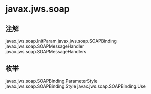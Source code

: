 # javax.jws.soap

## 注解

javax.jws.soap.InitParam
javax.jws.soap.SOAPBinding
javax.jws.soap.SOAPMessageHandler
javax.jws.soap.SOAPMessageHandlers

## 枚举

javax.jws.soap.SOAPBinding.ParameterStyle
javax.jws.soap.SOAPBinding.Style
javax.jws.soap.SOAPBinding.Use




